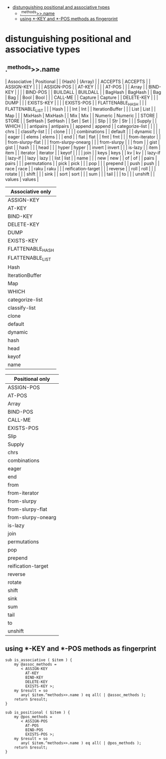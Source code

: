 - [distunguishing positional and associative types](#org8cc3612)
  - [.<sup>methods</sup>>>.name](#org527d94e)
  - [using \*-KEY and \*-POS methods as fingerprint](#org0c087e3)


<a id="org8cc3612"></a>

# distunguishing positional and associative types


<a id="org527d94e"></a>

## .<sup>methods</sup>>>.name

| Associative                | Positional         |
| (Hash)                     | (Array)            |
| ACCEPTS                    | ACCEPTS            |
| ASSIGN-KEY                 |                    |
|                            | ASSIGN-POS         |
| AT-KEY                     |                    |
|                            | AT-POS             |
|                            | Array              |
| BIND-KEY                   |                    |
|                            | BIND-POS           |
| BUILDALL                   | BUILDALL           |
| BagHash                    | BagHash            |
| Bag                        | Bag                |
| Bool                       | Bool               |
|                            | CALL-ME            |
| Capture                    | Capture            |
| DELETE-KEY                 |                    |
| DUMP                       |                    |
| EXISTS-KEY                 |                    |
|                            | EXISTS-POS         |
| FLATTENABLE<sub>HASH</sub> |                    |
| FLATTENABLE<sub>LIST</sub> |                    |
| Hash                       |                    |
| Int                        | Int                |
| IterationBuffer            |                    |
| List                       | List               |
| Map                        |                    |
| MixHash                    | MixHash            |
| Mix                        | Mix                |
| Numeric                    | Numeric            |
| STORE                      | STORE              |
| SetHash                    | SetHash            |
| Set                        | Set                |
|                            | Slip               |
| Str                        | Str                |
|                            | Supply             |
| WHICH                      |                    |
| antipairs                  | antipairs          |
| append                     | append             |
| categorize-list            |                    |
|                            | chrs               |
| classify-list              |                    |
| clone                      |                    |
|                            | combinations       |
| default                    |                    |
| dynamic                    |                    |
|                            | eager              |
| elems                      | elems              |
|                            | end                |
| flat                       | flat               |
| fmt                        | fmt                |
|                            | from-iterator      |
|                            | from-slurpy-flat   |
|                            | from-slurpy-onearg |
|                            | from-slurpy        |
|                            | from               |
| gist                       | gist               |
| hash                       |                    |
| head                       |                    |
| hyper                      | hyper              |
| invert                     | invert             |
|                            | is-lazy            |
| item                       | item               |
| iterator                   | iterator           |
| keyof                      |                    |
|                            | join               |
| keys                       | keys               |
| kv                         | kv                 |
| lazy-if                    | lazy-if            |
| lazy                       | lazy               |
| list                       | list               |
| name                       |                    |
| new                        | new                |
| of                         | of                 |
| pairs                      | pairs              |
|                            | permutations       |
| pick                       | pick               |
|                            | pop                |
|                            | prepend            |
| push                       | push               |
| race                       | race               |
| raku                       | raku               |
|                            | reification-target |
|                            | reverse            |
| roll                       | roll               |
|                            | rotate             |
|                            | shift              |
|                            | sink               |
| sort                       | sort               |
|                            | sum                |
|                            | tail               |
|                            | to                 |
|                            | unshift            |
| values                     | values             |

| Associative only           |
|-------------------------- |
| ASSIGN-KEY                 |
| AT-KEY                     |
| BIND-KEY                   |
| DELETE-KEY                 |
| DUMP                       |
| EXISTS-KEY                 |
| FLATTENABLE<sub>HASH</sub> |
| FLATTENABLE<sub>LIST</sub> |
| Hash                       |
| IterationBuffer            |
| Map                        |
| WHICH                      |
| categorize-list            |
| classify-list              |
| clone                      |
| default                    |
| dynamic                    |
| hash                       |
| head                       |
| keyof                      |
| name                       |

| Positional only    |
|------------------ |
| ASSIGN-POS         |
| AT-POS             |
| Array              |
| BIND-POS           |
| CALL-ME            |
| EXISTS-POS         |
| Slip               |
| Supply             |
| chrs               |
| combinations       |
| eager              |
| end                |
| from               |
| from-iterator      |
| from-slurpy        |
| from-slurpy-flat   |
| from-slurpy-onearg |
| is-lazy            |
| join               |
| permutations       |
| pop                |
| prepend            |
| reification-target |
| reverse            |
| rotate             |
| shift              |
| sink               |
| sum                |
| tail               |
| to                 |
| unshift            |


<a id="org0c087e3"></a>

## using \*-KEY and \*-POS methods as fingerprint

```perl6
sub is_associative ( $item ) {
    my @assoc_methods = 
       < ASSIGN-KEY
         AT-KEY
         BIND-KEY
         DELETE-KEY
         EXISTS-KEY >;
    my $result = so
       any( $item.^methods>>.name ) eq all( | @assoc_methods );
    return $result;
}

sub is_positional ( $item ) {
    my @pos_methods = 
       < ASSIGN-POS
         AT-POS
         BIND-POS
         EXISTS-POS >;
    my $result = so
       any( $item.^methods>>.name ) eq all( | @pos_methods );
    return $result;
}
```
